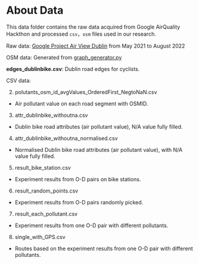 # About Data
This data folder contains the raw data acquired from Google AirQuality Hackthon and processed `csv`，`osm` files used in our research.

Raw data: [Google Project Air View Dublin](https://insights.sustainability.google/places/ChIJv2RI7foRZ0gRwAKA8azHAAM) from May 2021 to August 2022

OSM data: Generated from [graph_generator.py](../scripts/graph_generator.py)

**edges_dublinbike.csv**: Dublin road edges for cyclists.

CSV data: 


2. polutants_osm_id_avgValues_OrderedFirst_NegtoNaN.csv
 - Air pollutant value on each road segment with OSMID.
3. attr_dublinbike_withoutna.csv
 - Dublin bike road attributes (air pollutant value), N/A value fully filled. 
4. attr_dublinbike_withoutna_normalised.csv
 - Normalised Dublin bike road attributes (air pollutant value), with N/A value fully filled.
5. result_bike_station.csv
 - Experiment results from O-D pairs on bike stations.
6. result_random_points.csv
 - Experiment results from O-D pairs randomly picked.
7. result_each_pollutant.csv
 - Experiment results from one O-D pair with different pollutants.
8. single_with_GPS.csv
 - Routes based on the experiment results from one O-D pair with different pollutants.




